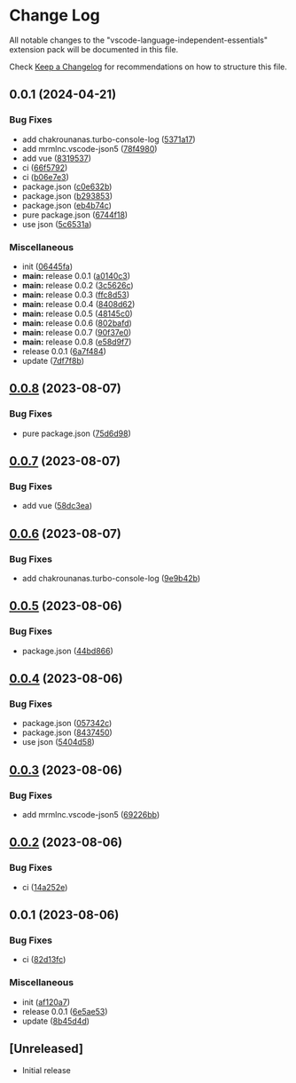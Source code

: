 # Change Log

All notable changes to the "vscode-language-independent-essentials" extension pack will be documented in this file.

Check [Keep a Changelog](http://keepachangelog.com/) for recommendations on how to structure this file.

## 0.0.1 (2024-04-21)


### Bug Fixes

* add chakrounanas.turbo-console-log ([5371a17](https://github.com/eric-gitta-moore/vscode-language-essentials/commit/5371a17beb52a21c66f88876cb4419e58dd98861))
* add mrmlnc.vscode-json5 ([78f4980](https://github.com/eric-gitta-moore/vscode-language-essentials/commit/78f4980164c534a0d4e2d3368263eda0ccbbadf6))
* add vue ([8319537](https://github.com/eric-gitta-moore/vscode-language-essentials/commit/8319537a17a99afe766620165b0c3373d93dead6))
* ci ([66f5792](https://github.com/eric-gitta-moore/vscode-language-essentials/commit/66f5792217755720cb1d434d0af435413c826e2b))
* ci ([b06e7e3](https://github.com/eric-gitta-moore/vscode-language-essentials/commit/b06e7e31c1c19b78ae9265d7a6338806083e10d6))
* package.json ([c0e632b](https://github.com/eric-gitta-moore/vscode-language-essentials/commit/c0e632b257d59aaad1e547fc74ed2aaa5a5546b7))
* package.json ([b293853](https://github.com/eric-gitta-moore/vscode-language-essentials/commit/b293853790f6b72791ec75318af8c542b470aaac))
* package.json ([eb4b74c](https://github.com/eric-gitta-moore/vscode-language-essentials/commit/eb4b74c0f7ac470573a1fa6b1359a25709575b43))
* pure package.json ([6744f18](https://github.com/eric-gitta-moore/vscode-language-essentials/commit/6744f181f5697d3afa37edcff11a169671d78c1a))
* use json ([5c6531a](https://github.com/eric-gitta-moore/vscode-language-essentials/commit/5c6531a717b89a077d7d8b7c324d8e3014065eb5))


### Miscellaneous

* init ([06445fa](https://github.com/eric-gitta-moore/vscode-language-essentials/commit/06445fac914dcdc17eece427679eb7408b6b9e39))
* **main:** release 0.0.1 ([a0140c3](https://github.com/eric-gitta-moore/vscode-language-essentials/commit/a0140c323f20ef872c5f4054dd42cb900d89cc54))
* **main:** release 0.0.2 ([3c5626c](https://github.com/eric-gitta-moore/vscode-language-essentials/commit/3c5626c4b5a21ad21935be51f5624663b052d566))
* **main:** release 0.0.3 ([ffc8d53](https://github.com/eric-gitta-moore/vscode-language-essentials/commit/ffc8d53142568f3fecdbd2d6a48b533db7eb80bf))
* **main:** release 0.0.4 ([8408d62](https://github.com/eric-gitta-moore/vscode-language-essentials/commit/8408d624d00d770eb061069de43843f1434a07a2))
* **main:** release 0.0.5 ([48145c0](https://github.com/eric-gitta-moore/vscode-language-essentials/commit/48145c0c44f698005dfda0f6bac16966d8262bd9))
* **main:** release 0.0.6 ([802bafd](https://github.com/eric-gitta-moore/vscode-language-essentials/commit/802bafd5310791d060eb5959cab49135aa0d6850))
* **main:** release 0.0.7 ([90f37e0](https://github.com/eric-gitta-moore/vscode-language-essentials/commit/90f37e05dadc8d35c80d0dbbd4f02d18bbf54f47))
* **main:** release 0.0.8 ([e58d9f7](https://github.com/eric-gitta-moore/vscode-language-essentials/commit/e58d9f7dc38908945cf11abceffa14482dd0d294))
* release 0.0.1 ([6a7f484](https://github.com/eric-gitta-moore/vscode-language-essentials/commit/6a7f484ddb516d8dcf6923c9b5f3436965890863))
* update ([7df7f8b](https://github.com/eric-gitta-moore/vscode-language-essentials/commit/7df7f8b6219daa33a16c0748d68fc3b55c6ca04e))

## [0.0.8](https://github.com/james-curtis/vscode-language-essentials/compare/v0.0.7...v0.0.8) (2023-08-07)


### Bug Fixes

* pure package.json ([75d6d98](https://github.com/james-curtis/vscode-language-essentials/commit/75d6d9838bb0fcfc9ae46d5df7998ffdac5d761c))

## [0.0.7](https://github.com/james-curtis/vscode-language-essentials/compare/v0.0.6...v0.0.7) (2023-08-07)


### Bug Fixes

* add vue ([58dc3ea](https://github.com/james-curtis/vscode-language-essentials/commit/58dc3eaab745ca40ea606ee354219a847e0aa484))

## [0.0.6](https://github.com/james-curtis/vscode-language-essentials/compare/v0.0.5...v0.0.6) (2023-08-07)


### Bug Fixes

* add chakrounanas.turbo-console-log ([9e9b42b](https://github.com/james-curtis/vscode-language-essentials/commit/9e9b42bd84a8ea27189d0c65505c2578266ee141))

## [0.0.5](https://github.com/james-curtis/vscode-language-essentials/compare/v0.0.4...v0.0.5) (2023-08-06)


### Bug Fixes

* package.json ([44bd866](https://github.com/james-curtis/vscode-language-essentials/commit/44bd86601f2cc1a5fa39dca9589bc89ce0d5fb53))

## [0.0.4](https://github.com/james-curtis/vscode-language-essentials/compare/v0.0.3...v0.0.4) (2023-08-06)


### Bug Fixes

* package.json ([057342c](https://github.com/james-curtis/vscode-language-essentials/commit/057342c7125022767d686c32e74a8653ab151ae8))
* package.json ([8437450](https://github.com/james-curtis/vscode-language-essentials/commit/843745009532ebffd8969ebef541641ede91b08b))
* use json ([5404d58](https://github.com/james-curtis/vscode-language-essentials/commit/5404d5884ed44a14f1be2367aee4c8b9d5e3d6dc))

## [0.0.3](https://github.com/james-curtis/vscode-language-essentials/compare/v0.0.2...v0.0.3) (2023-08-06)


### Bug Fixes

* add mrmlnc.vscode-json5 ([69226bb](https://github.com/james-curtis/vscode-language-essentials/commit/69226bbddb4ced6f1580ff8d35e597f7dcd9df27))

## [0.0.2](https://github.com/james-curtis/vscode-language-essentials/compare/v0.0.1...v0.0.2) (2023-08-06)


### Bug Fixes

* ci ([14a252e](https://github.com/james-curtis/vscode-language-essentials/commit/14a252ed821afbb834826774dd9b30086c2c3078))

## 0.0.1 (2023-08-06)


### Bug Fixes

* ci ([82d13fc](https://github.com/james-curtis/vscode-language-essentials/commit/82d13fc288553f5bd06b19bb549670e34f9214a3))


### Miscellaneous

* init ([af120a7](https://github.com/james-curtis/vscode-language-essentials/commit/af120a7654231d8c23f9eb6898b79ab57e70f450))
* release 0.0.1 ([6e5ae53](https://github.com/james-curtis/vscode-language-essentials/commit/6e5ae534ccdd4e01fba208077dc2d8b91ba78c9d))
* update ([8b45d4d](https://github.com/james-curtis/vscode-language-essentials/commit/8b45d4d023576174a8498fbae1fe4112fafc7ca1))

## [Unreleased]

- Initial release
